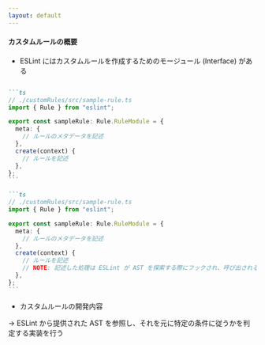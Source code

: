 ```yaml
---
layout: default
---
```


<style scoped>
.slidev-vclick-hidden {
  display: none;
}
</style>

#### カスタムルールの概要

<div class="_bullet">

* ESLint にはカスタムルールを作成するためのモージュール (Interface) がある  

````md magic-move

```ts
// ./customRules/src/sample-rule.ts
import { Rule } from "eslint";

export const sampleRule: Rule.RuleModule = {
  meta: {
    // ルールのメタデータを記述
  },
  create(context) {
    // ルールを記述
  },
};
```

```ts
// ./customRules/src/sample-rule.ts
import { Rule } from "eslint";

export const sampleRule: Rule.RuleModule = {
  meta: {
    // ルールのメタデータを記述
  },
  create(context) {
    // ルールを記述
    // NOTE: 記述した処理は ESLint が AST を探索する際にフックされ、呼び出される
  },
};
```

````

<div v-click="2">

* カスタムルールの開発内容

→ ESLint から提供された AST を参照し、それを元に特定の条件に従うかを判定する実装を行う

</div>

</div>

<!-- 
ESLint には、カスタムルールを作成するためのモジュール、インターフェースがあり、その提供されたインターフェースに沿って記述することで、カスタムルールを開発することができます。  

[click] ここで記述されたカスタムルールは、eslint が AST を 探索 する際にフックされ、呼び出されます。  

[click] そのため、ESLint から提供された AST を参照し、それを元に、特定の条件に従うかを判定する実装を行う。というのが、カスタムールール開発の主な内容になります。
-->